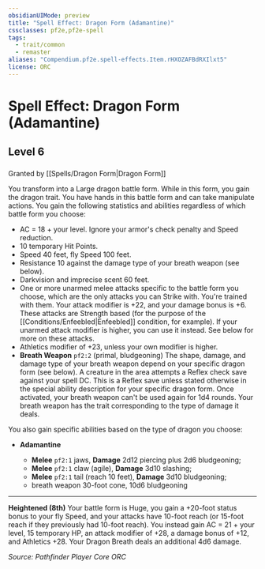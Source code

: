 ```yaml
---
obsidianUIMode: preview
title: "Spell Effect: Dragon Form (Adamantine)"
cssclasses: pf2e,pf2e-spell
tags:
  - trait/common
  - remaster
aliases: "Compendium.pf2e.spell-effects.Item.rHXOZAFBdRXIlxt5"
license: ORC
---
```

# Spell Effect: Dragon Form (Adamantine)
## Level 6
### 






Granted by [[Spells/Dragon Form|Dragon Form]]

You transform into a Large dragon battle form. While in this form, you gain the dragon trait. You have hands in this battle form and can take manipulate actions. You gain the following statistics and abilities regardless of which battle form you choose:

*   AC = 18 + your level. Ignore your armor's check penalty and Speed reduction.
*   10 temporary Hit Points.
*   Speed 40 feet, fly Speed 100 feet.
*   Resistance 10 against the damage type of your breath weapon (see below).
*   Darkvision and imprecise scent 60 feet.
*   One or more unarmed melee attacks specific to the battle form you choose, which are the only attacks you can Strike with. You're trained with them. Your attack modifier is +22, and your damage bonus is +6. These attacks are Strength based (for the purpose of the [[Conditions/Enfeebled|Enfeebled]] condition, for example). If your unarmed attack modifier is higher, you can use it instead. See below for more on these attacks.
*   Athletics modifier of +23, unless your own modifier is higher.
*   **Breath Weapon** `pf2:2` (primal, bludgeoning) The shape, damage, and damage type of your breath weapon depend on your specific dragon form (see below). A creature in the area attempts a Reflex check save against your spell DC. This is a Reflex save unless stated otherwise in the special ability description for your specific dragon form. Once activated, your breath weapon can't be used again for 1d4 rounds. Your breath weapon has the trait corresponding to the type of damage it deals.

You also gain specific abilities based on the type of dragon you choose:

*   **Adamantine**
    
    *   **Melee** `pf2:1` jaws, **Damage** 2d12 piercing plus 2d6 bludgeoning;
    *   **Melee** `pf2:1` claw (agile), **Damage** 3d10 slashing;
    *   **Melee** `pf2:1` tail (reach 10 feet), **Damage** 3d10 bludgeoning;
    *   breath weapon 30-foot cone, 10d6 bludgeoning

* * *

**Heightened (8th)** Your battle form is Huge, you gain a +20-foot status bonus to your fly Speed, and your attacks have 10-foot reach (or 15-foot reach if they previously had 10-foot reach). You instead gain AC = 21 + your level, 15 temporary HP, an attack modifier of +28, a damage bonus of +12, and Athletics +28. Your Dragon Breath deals an additional 4d6 damage.

*Source: Pathfinder Player Core*
*ORC*